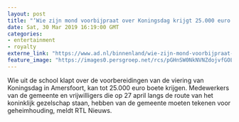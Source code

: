 ```yaml
---
layout: post
title: "‘Wie zijn mond voorbijpraat over Koningsdag krijgt 25.000 euro boete’"
date: Sat, 30 Mar 2019 16:19:00 GMT
categories: 
- entertainment 
- royalty 
externe_link: "https://www.ad.nl/binnenland/wie-zijn-mond-voorbijpraat-over-koningsdag-krijgt-25-000-euro-boete~a56af89c/"
feature_image: "https://images0.persgroep.net/rcs/pGHnSW0NkNVNZdojvfGOLKmZl8U/diocontent/142685020/_fitwidth/400/?appId=21791a8992982cd8da851550a453bd7f&quality=0.7"
---
```


Wie uit de school klapt over de voorbereidingen van de viering van Koningsdag in Amersfoort, kan tot 25.000 euro boete krijgen. Medewerkers van de gemeente en vrijwilligers die op 27 april langs de route van het koninklijk gezelschap staan, hebben van de gemeente moeten tekenen voor geheimhouding, meldt RTL Nieuws.
